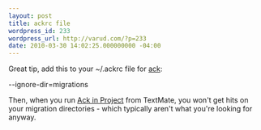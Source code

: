 ```yaml
---
layout: post
title: ackrc file
wordpress_id: 233
wordpress_url: http://varud.com/?p=233
date: 2010-03-30 14:02:25.000000000 -04:00
---
```

Great tip, add this to your ~/.ackrc file for <a href="http://betterthangrep.com/">ack</a>:

--ignore-dir=migrations

Then, when you run <a href="http://github.com/protocool/ack-tmbundle">Ack in Project</a> from TextMate, you won't get hits on your migration directories - which typically aren't what you're looking for anyway.
